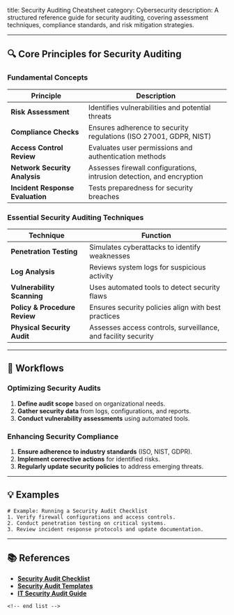 title: Security Auditing Cheatsheet
category: Cybersecurity
description: A structured reference guide for security auditing, covering assessment techniques, compliance standards, and risk mitigation strategies.

---

## 🔍 **Core Principles for Security Auditing**

### **Fundamental Concepts**

| Principle                              | Description                                                           |
| -------------------------------------- | --------------------------------------------------------------------- |
| **Risk Assessment**              | Identifies vulnerabilities and potential threats                      |
| **Compliance Checks**            | Ensures adherence to security regulations (ISO 27001, GDPR, NIST)     |
| **Access Control Review**        | Evaluates user permissions and authentication methods                 |
| **Network Security Analysis**    | Assesses firewall configurations, intrusion detection, and encryption |
| **Incident Response Evaluation** | Tests preparedness for security breaches                              |

### **Essential Security Auditing Techniques**

| Technique                           | Function                                                      |
| ----------------------------------- | ------------------------------------------------------------- |
| **Penetration Testing**       | Simulates cyberattacks to identify weaknesses                 |
| **Log Analysis**              | Reviews system logs for suspicious activity                   |
| **Vulnerability Scanning**    | Uses automated tools to detect security flaws                 |
| **Policy & Procedure Review** | Ensures security policies align with best practices           |
| **Physical Security Audit**   | Assesses access controls, surveillance, and facility security |

---

## 🔄 **Workflows**

### **Optimizing Security Audits**

1. **Define audit scope** based on organizational needs.
2. **Gather security data** from logs, configurations, and reports.
3. **Conduct vulnerability assessments** using automated tools.

### **Enhancing Security Compliance**

1. **Ensure adherence to industry standards** (ISO, NIST, GDPR).
2. **Implement corrective actions** for identified risks.
3. **Regularly update security policies** to address emerging threats.

---

## 💡 **Examples**

```plaintext
# Example: Running a Security Audit Checklist
1. Verify firewall configurations and access controls.  
2. Conduct penetration testing on critical systems.  
3. Review incident response protocols and update documentation.  
```

---

## 📚 **References**

- **[Security Audit Checklist](https://safetyculture.com/checklists/security-audit/)**
- **[Security Audit Templates](https://www.template.net/business/checklist-templates/security-audit-checklist/)**
- **[IT Security Audit Guide](https://todochecklists.com/security-audit-checklist-template/)**

```
<!-- end list -->
```